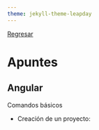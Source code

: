 ```yaml
---
theme: jekyll-theme-leapday
---
```


[Regresar](/DAWM/)

# Apuntes

## Angular

Comandos básicos

* Creación de un proyecto: